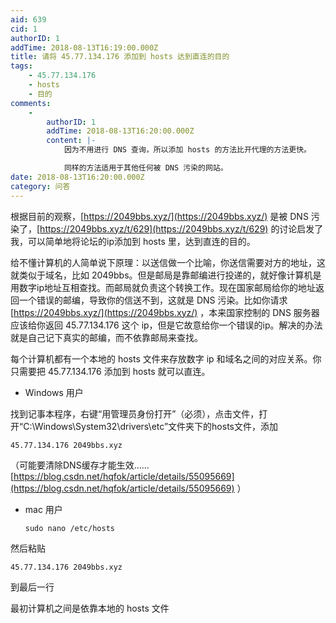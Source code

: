 ```yaml
---
aid: 639
cid: 1
authorID: 1
addTime: 2018-08-13T16:19:00.000Z
title: 请将 45.77.134.176 添加到 hosts 达到直连的目的
tags:
    - 45.77.134.176
    - hosts
    - 目的
comments:
    -
        authorID: 1
        addTime: 2018-08-13T16:20:00.000Z
        content: |-
            因为不用进行 DNS 查询，所以添加 hosts 的方法比开代理的方法更快。

            同样的方法适用于其他任何被 DNS 污染的网站。
date: 2018-08-13T16:20:00.000Z
category: 问答
---
```


根据目前的观察，[https://2049bbs.xyz/](https://2049bbs.xyz/) 是被 DNS 污染了，[https://2049bbs.xyz/t/629](https://2049bbs.xyz/t/629) 的讨论启发了我，可以简单地将论坛的ip添加到 hosts 里，达到直连的目的。

给不懂计算机的人简单说下原理：以送信做一个比喻，你送信需要对方的地址，这就类似于域名，比如 2049bbs。但是邮局是靠邮编进行投递的，就好像计算机是用数字ip地址互相查找。而邮局就负责这个转换工作。现在国家邮局给你的地址返回一个错误的邮编，导致你的信送不到，这就是 DNS 污染。比如你请求 [https://2049bbs.xyz/](https://2049bbs.xyz/) ，本来国家控制的 DNS 服务器应该给你返回 45.77.134.176 这个 ip，但是它故意给你一个错误的ip。解决的办法就是自己记下真实的邮编，而不依靠邮局来查找。

每个计算机都有一个本地的 hosts 文件来存放数字 ip 和域名之间的对应关系。你只需要把 45.77.134.176 添加到 hosts 就可以直连。

*   Windows 用户

找到记事本程序，右键“用管理员身份打开”（必须），点击文件，打开“C:\\Windows\\System32\\drivers\\etc”文件夹下的hosts文件，添加

    45.77.134.176 2049bbs.xyz
    

（可能要清除DNS缓存才能生效……[https://blog.csdn.net/hqfok/article/details/55095669](https://blog.csdn.net/hqfok/article/details/55095669) ）

*   mac 用户
    
        sudo nano /etc/hosts
        
    

然后粘贴

    45.77.134.176 2049bbs.xyz
    

到最后一行

最初计算机之间是依靠本地的 hosts 文件
